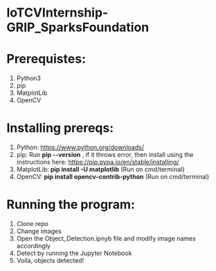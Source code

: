 # IoTCVInternship-GRIP_SparksFoundation

# Prerequistes:
1. Python3
2. pip
3. MatplotLib
4. OpenCV

# Installing prereqs:
1. Python: https://www.python.org/downloads/
2. pip: Run <b>pip --version</b> , if it throws error, then install using the instructions here: https://pip.pypa.io/en/stable/installing/
3. MatplotLib: <b>pip install -U matplotlib</b> (Run on cmd/terminal)
4. OpenCV:  <b>pip install opencv-contrib-python</b> (Run on cmd/terminal)


# Running the program:
1. Clone repo 
2. Change images
3. Open the Object_Detection.ipnyb file and modify image names accordingly
4. Detect by running the Jupyter Notebook
5. Voila, objects detected!
